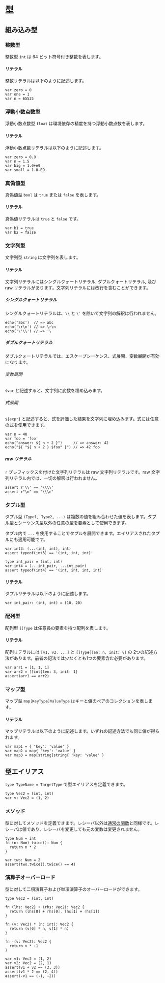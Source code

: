 # 型

## 組み込み型

### 整数型

整数型 `int` は 64 ビット符号付き整数を表します。

#### リテラル

整数リテラルは以下のように記述します。

```
var zero = 0
var one = 1
var n = 65535
```

### 浮動小数点数型

浮動小数点数型 `float` は環境依存の精度を持つ浮動小数点数を表します。

#### リテラル

浮動小数点数リテラルは以下のように記述します。

```
var zero = 0.0
var n = 1.5
var big = 1.0+e9
var small = 1.0-E9
```

### 真偽値型

真偽値型 `bool` は `true` または `false` を表します。

#### リテラル

真偽値リテラルは `true` と `false` です。

```
var b1 = true
var b2 = false
```

### 文字列型

文字列型 `string` は文字列を表します。

#### リテラル

文字列リテラルにはシングルクォートリテラル, ダブルクォートリテラル, 及び raw リテラルがあります。文字列リテラルには改行を含むことができます。

##### シングルクォートリテラル

シングルクォートリテラルは、`\\` と `\'` を除いて文字列の解釈は行われません。

```
echo('abc')  // => abc
echo('\r\n') // => \r\n
echo('\'\\') // => '\
```

##### ダブルクォートリテラル

ダブルクォートリテラルでは、エスケープシーケンス、式展開、変数展開が有効になります。

###### 変数展開

`$var` と記述すると、文字列に変数を埋め込みます。

###### 式展開

`${expr}` と記述すると、式を評価した結果を文字列に埋め込みます。式には任意の式を使用できます。

```
var n = 40
var foo = 'foo'
echo("answer: ${ n + 2 }")     // => answer: 42
echo("${ "${ n + 2 } $foo" }") // => 42 foo
```

##### raw リテラル

`r` プレフィックスを付けた文字列リテラルは raw 文字列リテラルです。raw 文字列リテラル内では、一切の解釈は行われません。

```
assert r'\\' == '\\\\'
assert r"\n" == "\\\n"
```

### タプル型

タプル型 `(Type1, Type2, ...)` は複数の値を組み合わせた値を表します。タプル型とシーケンス型以外の任意の型を要素として使用できます。

タプル内で `...` を使用することでタプルを展開できます。エイリアスされたタプルにも適用可能です。

```
var int3: (...(int, int), int)
assert typeof(int3) == '(int, int, int)'

type int_pair = (int, int)
var int4 = (...int_pair, ...int_pair)
assert typeof(int4) == '(int, int, int, int)'
```

#### リテラル

タプルリテラルは以下のように記述します。

```
var int_pair: (int, int) = (10, 20)
```

### 配列型

配列型 `[]Type` は任意長の要素を持つ配列を表します。

#### リテラル

配列リテラルには `[v1, v2, ...]` と `[]Type{len: n, init: v}` の 2つの記述方法があります。前者の記法では少なくとも1つの要素含む必要があります。

```
var arr1 = [1, 1, 1]
var arr2 = []int{len: 3, init: 1}
assert(arr1 == arr2)
```

### マップ型

マップ型 `map[KeyType]ValueType` はキーと値のペアのコレクションを表します。

#### リテラル

マップリテラルは以下のように記述します。いずれの記述方法でも同じ値が得られます。

```
var map1 = { 'key': 'value' }
var map2 = map{ 'key': 'value' }
var map3 = map[string]string{ 'key: 'value' }
```

## 型エイリアス

`type TypeName = TargetType` で型エイリアスを定義できます。

```
type Vec2 = (int, int)
var v: Vec2 = (1, 2)
```

### メソッド

型に対してメソッドを定義できます。レシーバ以外は[通常の関数](./functions)と同様です。レシーバは値であり、レシーバを変更しても元の変数は変更されません。

```
type Num = int
fn (n: Num) twice(): Num {
  return n * 2
}

var two: Num = 2
assert(two.twice().twice() == 4)
```

### 演算子オーバーロード

型に対して二項演算子および単項演算子のオーバーロードができます。

```
type Vec2 = (int, int)

fn (lhs: Vec2) + (rhs: Vec2): Vec2 {
  return (lhs[0] + rhs[0], lhs[1] + rhs[1])
}

fn (v: Vec2) * (n: int): Vec2 {
  return (v[0] * n, v[1] * n)
}

fn -(v: Vec2): Vec2 {
  return v * -1
}

var v1: Vec2 = (1, 2)
var v2: Vec2 = (2, 1)
assert(v1 + v2 == (3, 3))
assert(v1 * 2 == (2, 4))
assert(-v1 == (-1, -2))
```
